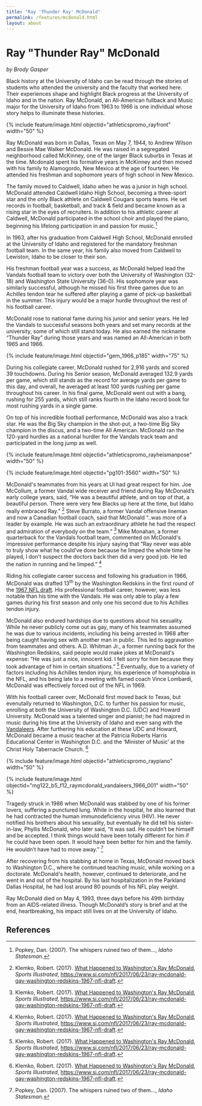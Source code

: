 ```yaml
---
title: "Ray 'Thunder Ray' McDonald"
permalink: /features/mcdonald.html
layout: about
---
```


# Ray "Thunder Ray" McDonald

*by Brody Gasper*

Black history at the University of Idaho can be read through the stories of students who attended the university and the faculty that worked here. Their experiences shape and highlight Black progress at the University of Idaho and in the nation. Ray McDonald, an All-American fullback and Music major for the University of Idaho from 1963 to 1966 is one individual whose story helps to illuminate these histories. 

{% include feature/image.html objectid="athleticspromo_rayfront" width="50" %}

Ray McDonald was born in Dallas, Texas on May 7, 1944, to Andrew Wilson and Bessie Mae Walker McDonald. He was raised in a segregated neighborhood  called McKinney, one of the larger Black suburbs in Texas at the time. Mcdonald spent his formative years in McKinney and then moved with his family to Alamogordo, New Mexico at the age of fourteen. He attended his freshman and sophomore years of high school in New Mexico. 

The family moved to Caldwell, Idaho when he was a junior in high school.  McDonald attended Caldwell Idaho High School, becoming a three-sport star and the only Black athlete on Caldwell Cougars sports teams. He set records in football, basketball, and track & field and became known as a rising star in the eyes of recruiters. In addition to his athletic career at Caldwell, McDonald participated in the school choir and played the piano, beginning his lifelong participation in and passion for music.[^1] 

In 1963, after his graduation from Caldwell High School, McDonald enrolled at the University of Idaho and registered for the mandatory freshman football team. In the same year, his family also moved from Caldwell to Lewiston, Idaho to be closer to their son. 

His freshman football year was a success, as McDonald helped lead the Vandals football team to victory over both the University of Washington (32-18) and Washington State University (36-0). His sophomore year was similarly successful, although he missed his first three games due to an Achilles tendon tear he suffered after playing a game of pick-up basketball in the summer. This injury would be a major hurdle throughout the rest of his football career. 

McDonald rose to national fame during his junior and senior years. He led the Vandals to successful seasons both years and set many records at the university, some of which still stand today. He also earned the nickname “Thunder Ray” during those years and was named an All-American in both 1965 and 1966. 

{% include feature/image.html objectid="gem_1966_p185" width="75" %}

During his collegiate career, McDonald rushed for 2,916 yards and scored 39 touchdowns. During his Senior season, McDonald averaged 132.9 yards per game, which still stands as the record for average yards per game to this day, and overall, he averaged at least 100 yards rushing per game throughout his career. In his final game, McDonald went out with a bang, rushing for 255 yards, which still ranks fourth in the Idaho record book for most rushing yards in a single game. 

On top of his incredible football performance, McDonald was also a track star. He was the Big Sky champion in the shot-put, a two-time Big Sky champion in the discus, and a two-time All American. McDonald ran the 120-yard hurdles as a national hurdler for the Vandals track team and participated in the long jump as well. 

{% include feature/image.html objectid="athleticspromo_rayheismanpose" width="50" %}

{% include feature/image.html objectid="pg101-3560" width="50" %}

McDonald's teammates from his years at UI had great respect for him. Joe McCollum, a former Vandal wide receiver and friend during Ray McDonald’s early college years, said, “He was a beautiful athlete, and on top of that, a beautiful person. There were very few Blacks up here at the time, but Idaho really embraced Ray.” [^2] Steve Burrato, a former Vandal offensive lineman and now a Canadian football coach, said that McDonald “..was more of a leader by example. He was such an extraordinary athlete he had the respect and admiration of everybody on the team.” [^3] Mike Monahan, a former quarterback for the Vandals football team, commented on McDonald's impressive performance despite his injury saying that “Ray never was able to truly show what he could’ve done because he limped the whole time he played, I don’t suspect the doctors back then did a very good job. He led the nation in running and he limped.” [^4] 

Riding his collegiate career success and following his graduation in 1966, McDonald was drafted 13<sup>th</sup> by the Washington Redskins in the first round of the [1967 NFL draft](https://en.wikipedia.org/wiki/1967_NFL/AFL_draft#Round_one).  His professional football career, however, was less notable than his time with the Vandals. He was only able to play a few games during his first season and only one his second due to his Achilles tendon injury. 

McDonald also endured hardships due to questions about his sexuality. While he never publicly come out as gay, many of his teammates assumed he was due to various incidents, including his being arrested in 1968 after being caught having sex with another man in public. This led to aggravation from teammates and others. A.D. Whitman Jr., a former running back for the Washington Redskins, said people would make jokes at McDonald's expense: “He was just a nice, innocent kid. I felt sorry for him because they took advantage of him in certain situations.” [^5] Eventually, due to a variety of factors including his Achilles tendon injury, his experience of homophobia in the NFL, and his being late to a meeting with famed coach Vince Lombardi, McDonald was effectively forced out of the NFL in 1969. 

With his football career over, McDonald first moved back to Texas, but evenutally returned to Washington, D.C. to further his passion for music, enrolling at both the University of Washington D.C. (UDC) and Howard University. McDonald was a talented singer and pianist; he had majored in music during his time at the University of Idaho and even sang with the [Vandaleers](https://www.uidaho.edu/class/music/ensembles/student-ensembles). After furthering his education at these UDC and Howard, McDonald became a music teacher at the Patricia Roberts Harris Educational Center in Washington D.C. and the ‘Minister of Music’ at the Christ Holy Tabernacle Church. [^6] 

{% include feature/image.html objectid="athleticspromo_raypiano" width="50" %}

{% include feature/image.html objectid="mg122_b5_f12_raymcdonald_vandaleers_1966_001" width="50" %}

Tragedy struck in 1986 when McDonald was stabbed by one of his former lovers, suffering a punctured lung. While in the hospital, he also learned that he had contracted the human immunodeficiency virus (HIV). He never notified his brothers about his sexuality, but eventually he did tell his sister-in-law, Phyllis McDonald, who later said, “It was sad. He couldn’t be himself and be accepted. I think things would have been totally different for him if he could have been open. It would have been better for him and the family. He wouldn’t have had to move away.” [^7] 

After recovering from his stabbing at home in Texas, McDonald moved back to Washington D.C., where he continued teaching music, while working on a doctorate. McDonald's health, however, continued to deteriorate, and he went in and out of the hospital. By his last hospitalization in the Parkland Dallas Hospital, he had lost around 80 pounds of his NFL play weight. 

Ray McDonald died on May 4, 1993, three days before his 49th birthday from an AIDS-related illness. Though McDonald’s story is brief and at the end, heartbreaking, his impact still lives on at the University of Idaho. 

## References

[^1]: Popkey, Dan. (2007). The whispers ruined two of them..., *Idaho Statesman.*

[^2]: Klemko, Robert. (2017). [What Happened to Washington's Ray McDonald](https://www.si.com/nfl/2017/06/23/ray-mcdonald-gay-washington-redskins-1967-nfl-draft), *Sports Illustrated*, https://www.si.com/nfl/2017/06/23/ray-mcdonald-gay-washington-redskins-1967-nfl-draft. 

[^3]: Klemko, Robert. (2017). [What Happened to Washington's Ray McDonald](https://www.si.com/nfl/2017/06/23/ray-mcdonald-gay-washington-redskins-1967-nfl-draft), *Sports Illustrated*, https://www.si.com/nfl/2017/06/23/ray-mcdonald-gay-washington-redskins-1967-nfl-draft. 

[^4]: Klemko, Robert. (2017). [What Happened to Washington's Ray McDonald](https://www.si.com/nfl/2017/06/23/ray-mcdonald-gay-washington-redskins-1967-nfl-draft), *Sports Illustrated*, https://www.si.com/nfl/2017/06/23/ray-mcdonald-gay-washington-redskins-1967-nfl-draft. 

[^5]: Klemko, Robert. (2017). [What Happened to Washington's Ray McDonald](https://www.si.com/nfl/2017/06/23/ray-mcdonald-gay-washington-redskins-1967-nfl-draft), *Sports Illustrated*, https://www.si.com/nfl/2017/06/23/ray-mcdonald-gay-washington-redskins-1967-nfl-draft. 

[^6]: Klemko, Robert. (2017). [What Happened to Washington's Ray McDonald](https://www.si.com/nfl/2017/06/23/ray-mcdonald-gay-washington-redskins-1967-nfl-draft), *Sports Illustrated*, https://www.si.com/nfl/2017/06/23/ray-mcdonald-gay-washington-redskins-1967-nfl-draft. 

[^7]: Popkey, Dan. (2007). The whispers ruined two of them..., *Idaho Statesman.*




